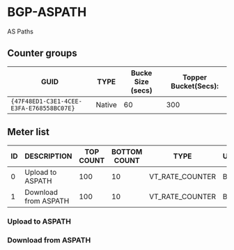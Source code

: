 # BGP-ASPATH

AS Paths

## Counter groups

| GUID                                     | TYPE   | Bucke Size (secs) | Topper Bucket(Secs): |
| ---------------------------------------- | ------ | ----------------- | -------------------- |
| `{47F48ED1-C3E1-4CEE-E3FA-E768558BC07E}` | Native | 60                | 300                  |



## Meter list

| ID  | DESCRIPTION                | TOP COUNT | BOTTOM COUNT | TYPE            | UNITS   |
| --- | -------------------------- | --------- | ------------ | --------------- | ------- |
| 0   | Upload to ASPATH           | 100       | 10           | VT_RATE_COUNTER | Bps     |
| 1   | Download from ASPATH       | 100       | 10           | VT_RATE_COUNTER | Bps     |


### Upload to ASPATH           
### Download from ASPATH  
